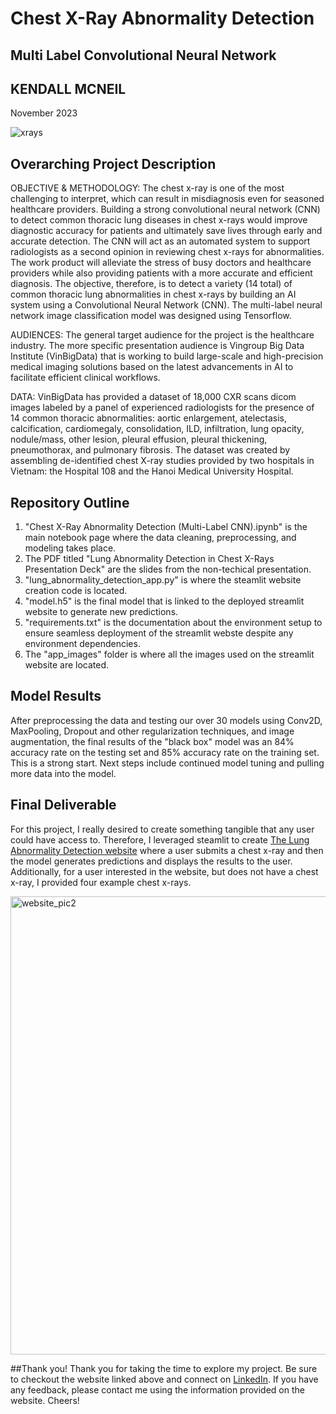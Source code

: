 # Chest X-Ray Abnormality Detection 
## Multi Label Convolutional Neural Network
## KENDALL MCNEIL
November 2023

![xrays](https://github.com/kmcneil901/Chest-X-Ray-Abnormality-Detection-Multi-Label-CNN/assets/139075900/8f09dfde-d263-4b91-88e0-92069c54035d)

## Overarching Project Description
OBJECTIVE & METHODOLOGY: The chest x-ray is one of the most challenging to interpret, which can result in misdiagnosis even for seasoned healthcare providers. Building a strong convolutional neural network (CNN) to detect common thoracic lung diseases in chest x-rays would improve diagnostic accuracy for patients and ultimately save lives through early and accurate detection. The CNN will act as an automated system to support radiologists as a second opinion in reviewing chest x-rays for abnormalities. The work product will alleviate the stress of busy doctors and healthcare providers while also providing patients with a more accurate and efficient diagnosis. The objective, therefore, is to detect a variety (14 total) of common thoracic lung abnormalities in chest x-rays by building an AI system using a Convolutional Neural Network (CNN). The multi-label neural network image classification model was designed using Tensorflow. 

AUDIENCES: The general target audience for the project is the healthcare industry. The more specific presentation audience is Vingroup Big Data Institute (VinBigData) that is working to build large-scale and high-precision medical imaging solutions based on the latest advancements in AI to facilitate efficient clinical workflows.

DATA: VinBigData has provided a dataset of 18,000 CXR scans dicom images labeled by a panel of experienced radiologists for the presence of 14 common thoracic abnormalities: aortic enlargement, atelectasis, calcification, cardiomegaly, consolidation, ILD, infiltration, lung opacity, nodule/mass, other lesion, pleural effusion, pleural thickening, pneumothorax, and pulmonary fibrosis. The dataset was created by assembling de-identified chest X-ray studies provided by two hospitals in Vietnam: the Hospital 108 and the Hanoi Medical University Hospital.

## Repository Outline
1. "Chest X-Ray Abnormality Detection (Multi-Label CNN).ipynb" is the main notebook page where the data cleaning, preprocessing, and modeling takes place.
2. The PDF titled "Lung Abnormality Detection in Chest X-Rays Presentation Deck" are the slides from the non-techical presentation. 
3. "lung_abnormality_detection_app.py" is where the steamlit website creation code is located.
4. "model.h5" is the final model that is linked to the deployed streamlit website to generate new predictions.
5. "requirements.txt" is the documentation about the environment setup to ensure seamless deployment of the streamlit webste despite any environment dependencies.
6. The "app_images" folder is where all the images used on the streamlit website are located.

## Model Results
After preprocessing the data and testing our over 30 models using Conv2D, MaxPooling, Dropout and other regularization techniques, and image augmentation, the final results of the "black box" model was an 84% accuracy rate on the testing set and 85% accuracy rate on the training set. This is a strong start. Next steps include continued model tuning and pulling more data into the model. 

## Final Deliverable
For this project, I really desired to create something tangible that any user could have access to. Therefore, I leveraged steamlit to create [The Lung Abnormality Detection website](https://chest-x-ray-abnormality-detection-multi-label-cnn-hlxsplvft7v3.streamlit.app/) where a user submits a chest x-ray and then the model generates predictions and displays the results to the user. Additionally, for a user interested in the website, but does not have a chest x-ray, I provided four example chest x-rays. 

<img width="733" alt="website_pic2" src="https://github.com/kmcneil901/Chest-X-Ray-Abnormality-Detection-Multi-Label-CNN/assets/139075900/2922b573-8396-4782-8be7-008909f0161f">

##Thank you! 
Thank you for taking the time to explore my project. Be sure to checkout the website linked above and connect on [LinkedIn](https://www.linkedin.com/in/kendallmcneil/). If you have any feedback, please contact me using the information provided on the website. Cheers! 
